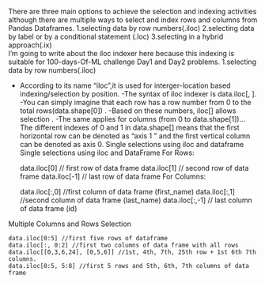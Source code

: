 There are three main options to achieve the selection and indexing activities although there are multiple ways to select and index rows and columns from  Pandas Dataframes.
1.selecting data by row numbers(.iloc)
2.selecting data by label or by a conditional statement (.loc)
3.selecting in a hybrid approach(.ix)  
I’m going to write about the iloc indexer here because this indexing is suitable for 100-days-Of-ML challenge Day1 and Day2 problems. 
1.selecting data by row numbers(.iloc)
  - According to its name “iloc”,it is used for interger-location based indexing/selection by position.
  -The syntax of iloc indexer is data.iloc[<row selection>, <column selection>].
  -You can simply imagine that each row has a row number from 0 to the total rows(data.shape[0]) .
  -Based on these numbers, iloc[] allows selection . 
  -The same applies for columns (from 0 to data.shape[1])… The different indexes of 0 and 1 in data.shape[] means that the first horizontal row can be denoted as “axis 1 ” and the first vertical column can be denoted as axis 0. 
Single selections using iloc and dataframe 
  Single selections using iloc and DataFrame
For  Rows:
  
    data.iloc[0] // first row of data frame 
    data.iloc[1] // second row of data frame 
    data.iloc[-1] // last row of data frame 
For Columns:

    data.iloc[:,0] //first column of data frame (first_name)
    data.iloc[:,1] //second column of data frame (last_name)
    data.iloc[:,-1] // last column of data frame (id)
  
Multiple Columns and Rows Selection
   
    data.iloc[0:5] //first five rows of dataframe
    data.iloc[:, 0:2] //first two columns of data frame with all rows
    data.iloc[[0,3,6,24], [0,5,6]] //1st, 4th, 7th, 25th row + 1st 6th 7th columns.
    data.iloc[0:5, 5:8] //first 5 rows and 5th, 6th, 7th columns of data frame 


